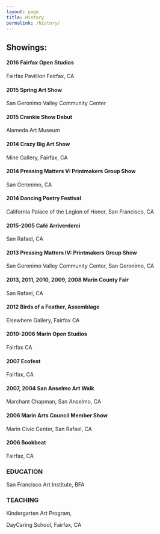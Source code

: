 ```yaml
---
layout: page
title: History
permalink: /history/
---
```


## Showings:

#### 2016 Fairfax Open Studios
Fairfax Pavillion  Fairfax, CA

#### 2015 Spring Art Show                                                              
San Geronimo Valley Community Center

#### 2015 Crankie Show Debut                                                              
Alameda Art Museum

#### 2014   Crazy Big Art Show                                                              
Mine Gallery, Fairfax, CA

#### 2014  Pressing Matters V: Printmakers Group Show                            
San Geronimo, CA

#### 2014  Dancing Poetry Festival                                                  
California Palace of the Legion of Honor, San Francisco, CA

#### 2015-2005 Café Arriverderci                                                              
San Rafael, CA 

#### 2013   Pressing Matters IV: Printmakers Group Show                     
San Geronimo Valley Community Center, San Geronimo, CA

#### 2013, 2011, 2010, 2009, 2008    Marin County Fair                                                                  
San Rafael, CA

#### 2012   Birds of a Feather, Assemblage                                     
Elsewhere Gallery, Fairfax CA

#### 2010-2006 Marin Open Studios                                                   
Fairfax CA 

#### 2007 Ecofest                                                                                
Fairfax, CA

#### 2007, 2004   San Anselmo Art Walk                                         
Marchant Chapman, San Anselmo, CA

#### 2006  Marin Arts Council Member Show                                       
Marin Civic Center, San Rafael, CA

#### 2006  Bookbeat
Fairfax, CA

 	 	 	 
### EDUCATION	
San Francisco Art Institute, BFA	 

### TEACHING	

Kindergarten Art Program,

DayCaring School, Fairfax, CA	 
